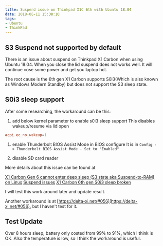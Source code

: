 ```yaml
---
title: Suspend issue on Thinkpad X1C 6th with Ubuntu 18.04
date: 2018-06-11 15:38:10
tags:
- Ubuntu
- ThinkPad
---
```


## S3 Suspend not supported by default

There is an issue about suspend on Thinkpad X1 Carbon when using Ubuntu 18.04.
When you close the lid suspend does not works well. It will continue cose some
power and get you laptop hot.

The root cause is the 6th gen X1 Carbon supports S0i3(Which is also known as
Windows Modern Standby) but does not support the S3 sleep state.

## S0i3 sleep support

After some researching, the workaround can be this:

1. add below kernel parameter to enable s0i3 sleep support
  This disables wakeup/resume via lid open

  ```conf
  acpi.ec_no_wakeup=1
  ```

1. enable Thunderbolt BIOS Assist Mode in BIOS configure
  It is in `Config -> Thunderbolt BIOS Assist Mode - Set to "Enabled"`

1. disable SD card reader

More details about this issue can be found at

[X1 Carbon Gen 6 cannot enter deep sleep (S3 state aka Suspend-to-RAM) on Linux](https://forums.lenovo.com/t5/Linux-Discussion/X1-Carbon-Gen-6-cannot-enter-deep-sleep-S3-state-aka-Suspend-to/td-p/3998182)
[Suspend issues](https://wiki.archlinux.org/index.php/Lenovo_ThinkPad_X1_Carbon_(Gen_6)#Suspend_issues)
[X1 Carbon 6th gen S0i3 sleep broken](https://bugs.launchpad.net/ubuntu/+source/linux/+bug/1756105)

I will test this work around later and update result.

Another workaround is at [https://delta-xi.net/#056](https://delta-xi.net/#056), but I haven't test for it.

## Test Update

Over 8 hours sleep, battery only costed from 99% to 91%, which I think is OK.
Also the temperature is low, so I think the workaround is useful.
